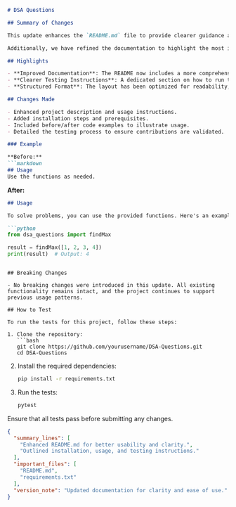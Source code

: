 ```markdown
# DSA Questions

## Summary of Changes

This update enhances the `README.md` file to provide clearer guidance and information about the project. The modifications aim to improve usability for contributors and users by outlining key features, installation steps, and usage examples more effectively. By presenting information in a structured format, users can quickly grasp the purpose of the repository and how to get started with the data structures and algorithms questions.

Additionally, we have refined the documentation to highlight the most important files and clarify the testing process. This will help new contributors understand how to navigate the codebase and run tests efficiently, ensuring a smoother experience when working with the project.

## Highlights

- **Improved Documentation**: The README now includes a more comprehensive overview of the project, installation instructions, and usage examples.
- **Clearer Testing Instructions**: A dedicated section on how to run tests has been added, making it easier for contributors to validate their changes.
- **Structured Format**: The layout has been optimized for readability, using headers, bullet points, and code snippets.

## Changes Made

- Enhanced project description and usage instructions.
- Added installation steps and prerequisites.
- Included before/after code examples to illustrate usage.
- Detailed the testing process to ensure contributions are validated.

### Example

**Before:**
```markdown
## Usage
Use the functions as needed.
```

**After:**
```markdown
## Usage

To solve problems, you can use the provided functions. Here's an example of how to use the `findMax` function:

```python
from dsa_questions import findMax

result = findMax([1, 2, 3, 4])
print(result)  # Output: 4
```
```

## Breaking Changes

- No breaking changes were introduced in this update. All existing functionality remains intact, and the project continues to support previous usage patterns.

## How to Test

To run the tests for this project, follow these steps:

1. Clone the repository:
   ```bash
   git clone https://github.com/yourusername/DSA-Questions.git
   cd DSA-Questions
   ```

2. Install the required dependencies:
   ```bash
   pip install -r requirements.txt
   ```

3. Run the tests:
   ```bash
   pytest
   ```

Ensure that all tests pass before submitting any changes.

```json
{
  "summary_lines": [
    "Enhanced README.md for better usability and clarity.",
    "Outlined installation, usage, and testing instructions."
  ],
  "important_files": [
    "README.md",
    "requirements.txt"
  ],
  "version_note": "Updated documentation for clarity and ease of use."
}
```
```